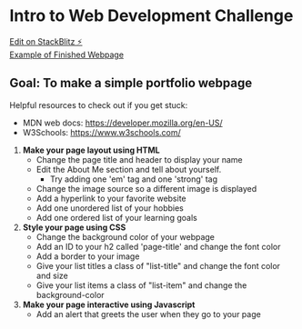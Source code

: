 # Intro to Web Development Challenge
[Edit on StackBlitz ⚡️](https://stackblitz.com/edit/intro-html-demo)<br>
[Example of Finished Webpage](https://intro-html-finished.stackblitz.io)
<br>
<h2>Goal: To make a simple portfolio webpage</h2>

Helpful resources to check out if you get stuck:<br>
- MDN web docs: https://developer.mozilla.org/en-US/<br>
- W3Schools: https://www.w3schools.com/<br>

1. <b>Make your page layout using HTML</b>
    - Change the page title and header to display your name
    - Edit the About Me section and tell about yourself.
      * Try adding one 'em' tag and one 'strong' tag
    - Change the image source so a different image is displayed
    - Add a hyperlink to your favorite website
    - Add one unordered list of your hobbies
    - Add one ordered list of your learning goals
2. <b>Style your page using CSS</b>
    - Change the background color of your webpage
    - Add an ID to your h2 called 'page-title' and change the font color
    - Add a border to your image
    - Give your list titles a class of "list-title" and change the font color and size
    - Give your list items a class of "list-item" and change the background-color
3. <b>Make your page interactive using Javascript</b>
    - Add an alert that greets the user when they go to your page